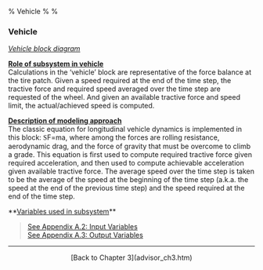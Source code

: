 % Vehicle
% 
% 

### Vehicle

*[Vehicle block diagram](veh.gif)*

**<u>Role of subsystem in vehicle</u>** \
Calculations in the ‘vehicle’ block are representative of the force
balance at the tire patch. Given a speed required at the end of the time
step, the tractive force and required speed averaged over the time step
are requested of the wheel. And given an available tractive force and
speed limit, the actual/achieved speed is computed.

**<u>Description of modeling approach</u>** \
The classic equation for longitudinal vehicle dynamics is implemented in
this block: <font face="Symbol">S</font>F=ma, where among the forces are
rolling resistance, aerodynamic drag, and the force of gravity that must
be overcome to climb a grade. This equation is first used to compute
required tractive force given required acceleration, and then used to
compute achievable acceleration given available tractive force. The
average speed over the time step is taken to be the average of the speed
at the beginning of the time step (a.k.a. the speed at the end of the
previous time step) and the speed required at the end of the time step.

<p>
**<u>Variables used in subsystem</u>**

> [See Appendix A.2: Input
> Variables](advisor_appendices.htm#Input%20Vehicle) \
> [See Appendix A.3: Output
> Variables](advisor_appendices.htm#Output%20Vehicle)

* * * * *

<center>
[Back to Chapter 3](advisor_ch3.htm)

</center>
